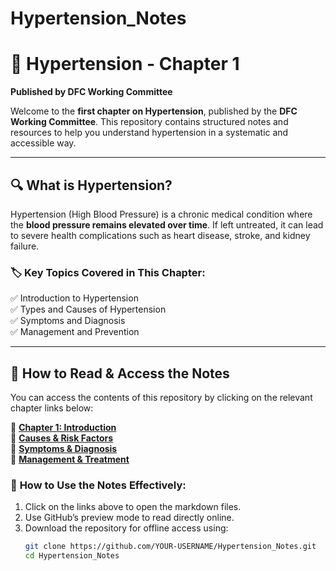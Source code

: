 # Hypertension_Notes
# 📘 Hypertension - Chapter 1  
**Published by DFC Working Committee**  

Welcome to the **first chapter on Hypertension**, published by the **DFC Working Committee**. This repository contains structured notes and resources to help you understand hypertension in a systematic and accessible way.  

---

## 🔍 **What is Hypertension?**  
Hypertension (High Blood Pressure) is a chronic medical condition where the **blood pressure remains elevated over time**. If left untreated, it can lead to severe health complications such as heart disease, stroke, and kidney failure.  

### 🏷️ **Key Topics Covered in This Chapter:**  
✅ Introduction to Hypertension  
✅ Types and Causes of Hypertension  
✅ Symptoms and Diagnosis  
✅ Management and Prevention  

---

## 📖 **How to Read & Access the Notes**  
You can access the contents of this repository by clicking on the relevant chapter links below:  

📂 **[Chapter 1: Introduction](./Basics/Introduction.md)**  
📂 **[Causes & Risk Factors](./Basics/Causes.md)**  
📂 **[Symptoms & Diagnosis](./Basics/Symptoms.md)**  
📂 **[Management & Treatment](./Management/Lifestyle.md)**  

### 📌 **How to Use the Notes Effectively:**  
1. Click on the links above to open the markdown files.  
2. Use GitHub’s preview mode to read directly online.  
3. Download the repository for offline access using:  
   ```sh
   git clone https://github.com/YOUR-USERNAME/Hypertension_Notes.git
   cd Hypertension_Notes
